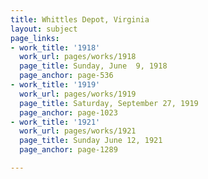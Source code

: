 ```yaml
---
title: Whittles Depot, Virginia
layout: subject
page_links:
- work_title: '1918'
  work_url: pages/works/1918
  page_title: Sunday, June  9, 1918
  page_anchor: page-536
- work_title: '1919'
  work_url: pages/works/1919
  page_title: Saturday, September 27, 1919
  page_anchor: page-1023
- work_title: '1921'
  work_url: pages/works/1921
  page_title: Sunday June 12, 1921
  page_anchor: page-1289

---
```

